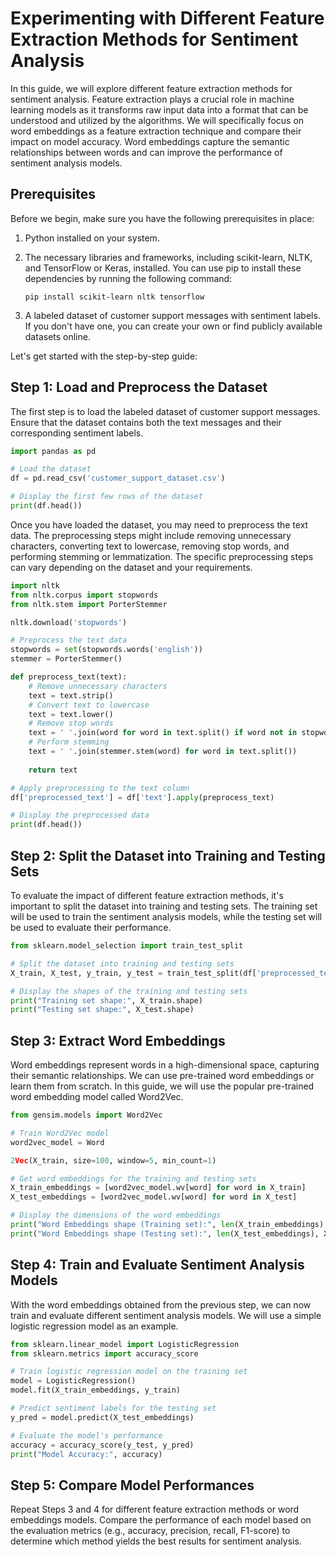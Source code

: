 # Experimenting with Different Feature Extraction Methods for Sentiment Analysis

In this guide, we will explore different feature extraction methods for sentiment analysis. Feature extraction plays a crucial role in machine learning models as it transforms raw input data into a format that can be understood and utilized by the algorithms. We will specifically focus on word embeddings as a feature extraction technique and compare their impact on model accuracy. Word embeddings capture the semantic relationships between words and can improve the performance of sentiment analysis models.

## Prerequisites
Before we begin, make sure you have the following prerequisites in place:

1. Python installed on your system.
2. The necessary libraries and frameworks, including scikit-learn, NLTK, and TensorFlow or Keras, installed. You can use pip to install these dependencies by running the following command:

   ```
   pip install scikit-learn nltk tensorflow
   ```

3. A labeled dataset of customer support messages with sentiment labels. If you don't have one, you can create your own or find publicly available datasets online.

Let's get started with the step-by-step guide:

## Step 1: Load and Preprocess the Dataset
The first step is to load the labeled dataset of customer support messages. Ensure that the dataset contains both the text messages and their corresponding sentiment labels.

```python
import pandas as pd

# Load the dataset
df = pd.read_csv('customer_support_dataset.csv')

# Display the first few rows of the dataset
print(df.head())
```

Once you have loaded the dataset, you may need to preprocess the text data. The preprocessing steps might include removing unnecessary characters, converting text to lowercase, removing stop words, and performing stemming or lemmatization. The specific preprocessing steps can vary depending on the dataset and your requirements.

```python
import nltk
from nltk.corpus import stopwords
from nltk.stem import PorterStemmer

nltk.download('stopwords')

# Preprocess the text data
stopwords = set(stopwords.words('english'))
stemmer = PorterStemmer()

def preprocess_text(text):
    # Remove unnecessary characters
    text = text.strip()
    # Convert text to lowercase
    text = text.lower()
    # Remove stop words
    text = ' '.join(word for word in text.split() if word not in stopwords)
    # Perform stemming
    text = ' '.join(stemmer.stem(word) for word in text.split())
    
    return text

# Apply preprocessing to the text column
df['preprocessed_text'] = df['text'].apply(preprocess_text)

# Display the preprocessed data
print(df.head())
```

## Step 2: Split the Dataset into Training and Testing Sets
To evaluate the impact of different feature extraction methods, it's important to split the dataset into training and testing sets. The training set will be used to train the sentiment analysis models, while the testing set will be used to evaluate their performance.

```python
from sklearn.model_selection import train_test_split

# Split the dataset into training and testing sets
X_train, X_test, y_train, y_test = train_test_split(df['preprocessed_text'], df['sentiment'], test_size=0.2, random_state=42)

# Display the shapes of the training and testing sets
print("Training set shape:", X_train.shape)
print("Testing set shape:", X_test.shape)
```

## Step 3: Extract Word Embeddings
Word embeddings represent words in a high-dimensional space, capturing their semantic relationships. We can use pre-trained word embeddings or learn them from scratch. In this guide, we will use the popular pre-trained word embedding model called Word2Vec.

```python
from gensim.models import Word2Vec

# Train Word2Vec model
word2vec_model = Word

2Vec(X_train, size=100, window=5, min_count=1)

# Get word embeddings for the training and testing sets
X_train_embeddings = [word2vec_model.wv[word] for word in X_train]
X_test_embeddings = [word2vec_model.wv[word] for word in X_test]

# Display the dimensions of the word embeddings
print("Word Embeddings shape (Training set):", len(X_train_embeddings), X_train_embeddings[0].shape)
print("Word Embeddings shape (Testing set):", len(X_test_embeddings), X_test_embeddings[0].shape)
```

## Step 4: Train and Evaluate Sentiment Analysis Models
With the word embeddings obtained from the previous step, we can now train and evaluate different sentiment analysis models. We will use a simple logistic regression model as an example.

```python
from sklearn.linear_model import LogisticRegression
from sklearn.metrics import accuracy_score

# Train logistic regression model on the training set
model = LogisticRegression()
model.fit(X_train_embeddings, y_train)

# Predict sentiment labels for the testing set
y_pred = model.predict(X_test_embeddings)

# Evaluate the model's performance
accuracy = accuracy_score(y_test, y_pred)
print("Model Accuracy:", accuracy)
```

## Step 5: Compare Model Performances
Repeat Steps 3 and 4 for different feature extraction methods or word embeddings models. Compare the performance of each model based on the evaluation metrics (e.g., accuracy, precision, recall, F1-score) to determine which method yields the best results for sentiment analysis.

